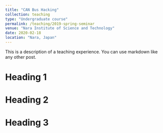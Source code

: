 ```yaml
---
title: "CAN Bus Hacking"
collection: teaching
type: "Undergraduate course"
permalink: /teaching/2019-spring-seminar
venue: "Nara Institute of Science and Technology"
date: 2020-02-18
location: "Nara, Japan"
---
```


This is a description of a teaching experience. You can use markdown like any other post.

Heading 1
======

Heading 2
======

Heading 3
======
